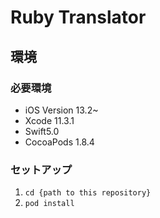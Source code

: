 # Ruby Translator

## 環境
### 必要環境

- iOS Version 13.2~
- Xcode 11.3.1
- Swift5.0
- CocoaPods 1.8.4

### セットアップ

1. `cd {path to this repository}`
2. `pod install`

